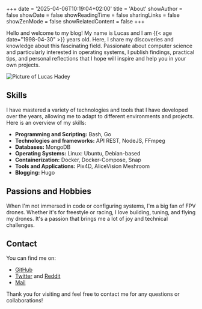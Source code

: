 +++
date = '2025-04-06T10:19:04+02:00'
title = 'About'
showAuthor = false
showDate = false
showReadingTime = false
sharingLinks = false
showZenMode = false
showRelatedContent = false
+++

Hello and welcome to my blog! My name is Lucas and I am {{< age date="1998-04-30" >}} years old. Here, I share my discoveries and knowledge about this fascinating field. Passionate about computer science and particularly interested in operating systems, I publish findings, practical tips, and personal reflections that I hope will inspire and help you in your own projects.

![Picture of Lucas Hadey](/about/featured.jpg)

## Skills

I have mastered a variety of technologies and tools that I have developed over the years, allowing me to adapt to different environments and projects. Here is an overview of my skills:

- **Programming and Scripting:** Bash, Go
- **Technologies and frameworks:** API REST, NodeJS, FFmpeg
- **Databases:** MongoDB
- **Operating Systems:** Linux: Ubuntu, Debian-based
- **Containerization:** Docker, Docker-Compose, Snap
- **Tools and Applications:** Pix4D, AliceVision Meshroom
- **Blogging:** Hugo

## Passions and Hobbies

When I'm not immersed in code or configuring systems, I'm a big fan of FPV drones. Whether it's for freestyle or racing, I love building, tuning, and flying my drones. It's a passion that brings me a lot of joy and technical challenges.

## Contact

You can find me on:

- [GitHub](https://github.com/ARTSYS-H)
- [Twitter](https://x.com/Mr_ARTSYS) and [Reddit](https://www.reddit.com/user/Mr_ARTSYS/)
- [Mail](mailto:hadeylucaspro@gmail.com)

Thank you for visiting and feel free to contact me for any questions or collaborations!
